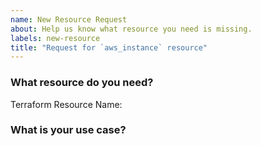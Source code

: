 ```yaml
---
name: New Resource Request
about: Help us know what resource you need is missing.
labels: new-resource
title: "Request for `aws_instance` resource"
---
```

<!--
Thank you for helping to improve Official AWS Provider!

Please be sure to search for open issues before raising a new one. We use issues
for bug reports and feature requests.
-->

### What resource do you need?

Terraform Resource Name: 
<!--
Please let us know the name of the resource you need.
-->


### What is your use case?
<!--
Help us for prioritization of the resource support by giving more details about
why you need it.
-->
